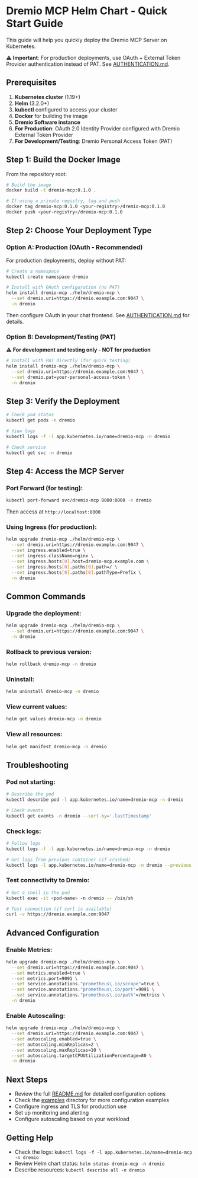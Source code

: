 # Dremio MCP Helm Chart - Quick Start Guide

This guide will help you quickly deploy the Dremio MCP Server on Kubernetes.

⚠️ **Important**: For production deployments, use OAuth + External Token Provider authentication instead of PAT. See [AUTHENTICATION.md](AUTHENTICATION.md).

## Prerequisites

1. **Kubernetes cluster** (1.19+)
2. **Helm** (3.2.0+)
3. **kubectl** configured to access your cluster
4. **Docker** for building the image
5. **Dremio Software instance**
6. **For Production**: OAuth 2.0 Identity Provider configured with Dremio External Token Provider
7. **For Development/Testing**: Dremio Personal Access Token (PAT)

## Step 1: Build the Docker Image

From the repository root:

```bash
# Build the image
docker build -t dremio-mcp:0.1.0 .

# If using a private registry, tag and push
docker tag dremio-mcp:0.1.0 <your-registry>/dremio-mcp:0.1.0
docker push <your-registry>/dremio-mcp:0.1.0
```

## Step 2: Choose Your Deployment Type

### Option A: Production (OAuth - Recommended)

For production deployments, deploy without PAT:

```bash
# Create a namespace
kubectl create namespace dremio

# Install with OAuth configuration (no PAT)
helm install dremio-mcp ./helm/dremio-mcp \
  --set dremio.uri=https://dremio.example.com:9047 \
  -n dremio
```

Then configure OAuth in your chat frontend. See [AUTHENTICATION.md](AUTHENTICATION.md) for details.

### Option B: Development/Testing (PAT)

⚠️ **For development and testing only - NOT for production**

```bash
# Install with PAT directly (for quick testing)
helm install dremio-mcp ./helm/dremio-mcp \
  --set dremio.uri=https://dremio.example.com:9047 \
  --set dremio.pat=your-personal-access-token \
  -n dremio
```

## Step 3: Verify the Deployment

```bash
# Check pod status
kubectl get pods -n dremio

# View logs
kubectl logs -f -l app.kubernetes.io/name=dremio-mcp -n dremio

# Check service
kubectl get svc -n dremio
```

## Step 4: Access the MCP Server

### Port Forward (for testing):

```bash
kubectl port-forward svc/dremio-mcp 8000:8000 -n dremio
```

Then access at `http://localhost:8000`

### Using Ingress (for production):

```bash
helm upgrade dremio-mcp ./helm/dremio-mcp \
  --set dremio.uri=https://dremio.example.com:9047 \
  --set ingress.enabled=true \
  --set ingress.className=nginx \
  --set ingress.hosts[0].host=dremio-mcp.example.com \
  --set ingress.hosts[0].paths[0].path=/ \
  --set ingress.hosts[0].paths[0].pathType=Prefix \
  -n dremio
```

## Common Commands

### Upgrade the deployment:

```bash
helm upgrade dremio-mcp ./helm/dremio-mcp \
  --set dremio.uri=https://dremio.example.com:9047 \
  -n dremio
```

### Rollback to previous version:

```bash
helm rollback dremio-mcp -n dremio
```

### Uninstall:

```bash
helm uninstall dremio-mcp -n dremio
```

### View current values:

```bash
helm get values dremio-mcp -n dremio
```

### View all resources:

```bash
helm get manifest dremio-mcp -n dremio
```

## Troubleshooting

### Pod not starting:

```bash
# Describe the pod
kubectl describe pod -l app.kubernetes.io/name=dremio-mcp -n dremio

# Check events
kubectl get events -n dremio --sort-by='.lastTimestamp'
```

### Check logs:

```bash
# Follow logs
kubectl logs -f -l app.kubernetes.io/name=dremio-mcp -n dremio

# Get logs from previous container (if crashed)
kubectl logs -l app.kubernetes.io/name=dremio-mcp -n dremio --previous
```

### Test connectivity to Dremio:

```bash
# Get a shell in the pod
kubectl exec -it <pod-name> -n dremio -- /bin/sh

# Test connection (if curl is available)
curl -v https://dremio.example.com:9047
```

## Advanced Configuration

### Enable Metrics:

```bash
helm upgrade dremio-mcp ./helm/dremio-mcp \
  --set dremio.uri=https://dremio.example.com:9047 \
  --set metrics.enabled=true \
  --set metrics.port=9091 \
  --set service.annotations."prometheus\.io/scrape"=true \
  --set service.annotations."prometheus\.io/port"=9091 \
  --set service.annotations."prometheus\.io/path"=/metrics \
  -n dremio
```

### Enable Autoscaling:

```bash
helm upgrade dremio-mcp ./helm/dremio-mcp \
  --set dremio.uri=https://dremio.example.com:9047 \
  --set autoscaling.enabled=true \
  --set autoscaling.minReplicas=2 \
  --set autoscaling.maxReplicas=10 \
  --set autoscaling.targetCPUUtilizationPercentage=80 \
  -n dremio
```

## Next Steps

- Review the full [README.md](README.md) for detailed configuration options
- Check the [examples](examples/) directory for more configuration examples
- Configure ingress and TLS for production use
- Set up monitoring and alerting
- Configure autoscaling based on your workload

## Getting Help

- Check the logs: `kubectl logs -f -l app.kubernetes.io/name=dremio-mcp -n dremio`
- Review Helm chart status: `helm status dremio-mcp -n dremio`
- Describe resources: `kubectl describe all -n dremio`

